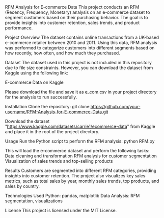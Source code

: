RFM Analysis for E-commerce Data
This project conducts an RFM (Recency, Frequency, Monetary) analysis on an e-commerce dataset to segment customers based on their purchasing behavior. The goal is to provide insights into customer retention, sales trends, and product performance.

Project Overview
The dataset contains online transactions from a UK-based e-commerce retailer between 2010 and 2011. Using this data, RFM analysis was performed to categorize customers into different segments based on how recently, how often, and how much they purchased.

Dataset
The dataset used in this project is not included in this repository due to file size constraints. However, you can download the dataset from Kaggle using the following link:

E-commerce Data on Kaggle

Please download the file and save it as e_com.csv in your project directory for the analysis to run successfully.

Installation
Clone the repository:
git clone https://github.com/your-username/RFM-Analysis-for-E-commerce-Data.git

Download the dataset "https://www.kaggle.com/datasets/carrie1/ecommerce-data" from Kaggle and place it in the root of the project directory.

Usage
Run the Python script to perform the RFM analysis:
python RFM.py

This will load the e-commerce dataset and perform the following tasks:
Data cleaning and transformation
RFM analysis for customer segmentation
Visualization of sales trends and top-selling products

Results
Customers are segmented into different RFM categories, providing insights into customer retention.
The project also visualizes key sales metrics, such as total sales by year, monthly sales trends, top products, and sales by country.

Technologies Used
Python: pandas, matplotlib
Data Analysis: RFM segmentation, visualizations

License
This project is licensed under the MIT License.
